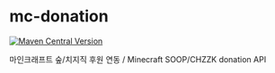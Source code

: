 # mc-donation

[![Maven Central Version](https://img.shields.io/maven-central/v/bot.colla/donation-api)](https://central.sonatype.com/artifact/bot.colla/donation-api)

마인크래프트 숲/치지직 후원 연동 / Minecraft SOOP/CHZZK donation API
